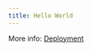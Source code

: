 ```yaml
---
title: Hello World
---
```


More info: [Deployment](https://hexo.io/docs/one-command-deployment.html)
